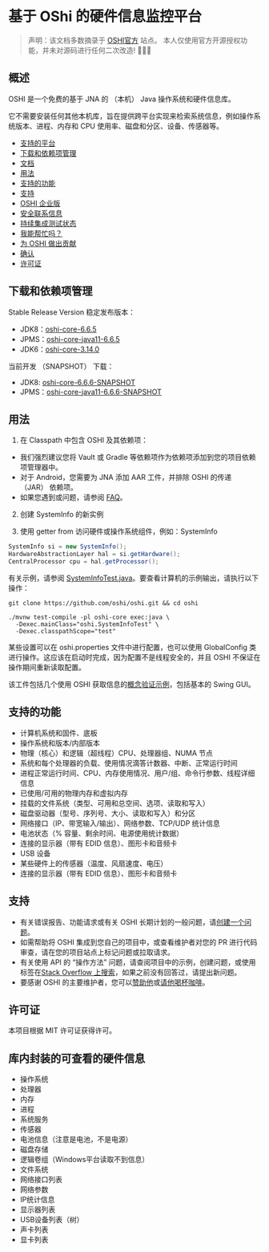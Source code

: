 #  基于 OShi 的硬件信息监控平台

> 声明：该文档多数摘录于 [OSHI官方](https://github.com/oshi/oshi?tab=readme-ov-file#documentation) 站点。
> 本人仅使用官方开源授权功能，并未对源码进行任何二次改造! 🐶🐶🐶

## 概述

OSHI 是一个免费的基于 JNA 的 （本机） Java 操作系统和硬件信息库。

它不需要安装任何其他本机库，旨在提供跨平台实现来检索系统信息，例如操作系统版本、进程、内存和 CPU 使用率、磁盘和分区、设备、传感器等。

- [支持的平台](https://www.oshi.ooo/#supported-platforms)
- [下载和依赖项管理](https://www.oshi.ooo/#downloads-and-dependency-management)
- [文档](https://www.oshi.ooo/#documentation)
- [用法](https://www.oshi.ooo/#usage)
- [支持的功能](https://www.oshi.ooo/#supported-features)
- [支持](https://www.oshi.ooo/#support)
- [OSHI 企业版](https://www.oshi.ooo/#oshi-for-enterprise)
- [安全联系信息](https://www.oshi.ooo/#security-contact-information)
- [持续集成测试状态](https://www.oshi.ooo/#continuous-integration-test-status)
- [我能帮忙吗？](https://www.oshi.ooo/#how-can-i-help)
- [为 OSHI 做出贡献](https://www.oshi.ooo/#contributing-to-oshi)
- [确认](https://www.oshi.ooo/#acknowledgments)
- [许可证](https://www.oshi.ooo/#license)

## 下载和依赖项管理

Stable Release Version 稳定发布版本：

- JDK8：[oshi-core-6.6.5](https://central.sonatype.com/artifact/com.github.oshi/oshi-core/6.6.5)
- JPMS：[oshi-core-java11-6.6.5](https://central.sonatype.com/artifact/com.github.oshi/oshi-core-java11/6.6.5)
- JDK6：[oshi-core-3.14.0](https://central.sonatype.com/artifact/com.github.oshi/oshi-core/3.14.0)

当前开发 （SNAPSHOT） 下载：

- JDK8: [oshi-core-6.6.6-SNAPSHOT](https://oss.sonatype.org/service/local/artifact/maven/redirect?r=snapshots&g=com.github.oshi&a=oshi-core&v=6.6.6-SNAPSHOT&e=jar)
- JPMS：[oshi-core-java11-6.6.6-SNAPSHOT](https://oss.sonatype.org/service/local/artifact/maven/redirect?r=snapshots&g=com.github.oshi&a=oshi-core-java11&v=6.6.6-SNAPSHOT&e=jar)

## 用法

1. 在 Classpath 中包含 OSHI 及其依赖项：

- 我们强烈建议您将 Vault 或 Gradle 等依赖项作为依赖项添加到您的项目依赖项管理器中。
- 对于 Android，您需要为 JNA 添加 AAR 工件，并排除 OSHI 的传递 （JAR） 依赖项。
- 如果您遇到或问题，请参阅 [FAQ](https://github.com/oshi/oshi/blob/master/src/site/markdown/FAQ.md#how-do-i-resolve-jna-noclassdeffounderror-or-nosuchmethoderror-issues)。

2. 创建 SystemInfo 的新实例



3. 使用 getter from 访问硬件或操作系统组件，例如：SystemInfo

```java
SystemInfo si = new SystemInfo();
HardwareAbstractionLayer hal = si.getHardware();
CentralProcessor cpu = hal.getProcessor();
```

有关示例，请参阅 [SystemInfoTest.java](https://github.com/oshi/oshi/blob/master/oshi-core/src/test/java/oshi/SystemInfoTest.java)。要查看计算机的示例输出，请执行以下操作：

```shell
git clone https://github.com/oshi/oshi.git && cd oshi

./mvnw test-compile -pl oshi-core exec:java \
  -Dexec.mainClass="oshi.SystemInfoTest" \
  -Dexec.classpathScope="test"
```

某些设置可以在 oshi.properties 文件中进行配置，也可以使用 GlobalConfig 类进行操作。这应该在启动时完成，因为配置不是线程安全的，并且 OSHI 不保证在操作期间重新读取配置。

该工件包括几个使用 OSHI 获取信息的[概念验证示例](https://github.com/oshi/oshi/blob/master/oshi-demo/src/main/java/oshi/demo/)，包括基本的 Swing GUI。

## 支持的功能

- 计算机系统和固件、底板
- 操作系统和版本/内部版本
- 物理（核心）和逻辑（超线程）CPU、处理器组、NUMA 节点
- 系统和每个处理器的负载、使用情况滴答计数器、中断、正常运行时间
- 进程正常运行时间、CPU、内存使用情况、用户/组、命令行参数、线程详细信息
- 已使用/可用的物理内存和虚拟内存
- 挂载的文件系统（类型、可用和总空间、选项、读取和写入）
- 磁盘驱动器（型号、序列号、大小、读取和写入）和分区
- 网络接口（IP、带宽输入/输出）、网络参数、TCP/UDP 统计信息
- 电池状态（% 容量、剩余时间、电源使用统计数据）
- 连接的显示器（带有 EDID 信息）、图形卡和音频卡
- USB 设备
- 某些硬件上的传感器（温度、风扇速度、电压）
- 连接的显示器（带有 EDID 信息）、图形卡和音频卡

## 支持

- 有关错误报告、功能请求或有关 OSHI 长期计划的一般问题，请[创建一个问题](https://github.com/oshi/oshi/issues)。
- 如需帮助将 OSHI 集成到您自己的项目中，或查看维护者对您的 PR 进行代码审查，请在您的项目站点上标记问题或拉取请求。
- 有关使用 API 的 “操作方法” 问题，请查阅项目中的示例，创建问题，或使用标签在[Stack Overflow 上搜索](https://stackoverflow.com/search?q=%5Boshi%5D+is%3Aquestion)，如果之前没有回答过，请提出新问题。
- 要感谢 OSHI 的主要维护者，您可以[赞助他](https://github.com/sponsors/dbwiddis)或[请他喝杯咖啡](https://www.buymeacoffee.com/dbwiddis)。

## 许可证

本项目根据 MIT 许可证获得许可。

## 库内封装的可查看的硬件信息

- 操作系统
- 处理器
- 内存
- 进程
- 系统服务
- 传感器
- 电池信息（注意是电池，不是电源）
- 磁盘存储
- 逻辑卷组（Windows平台读取不到信息）
- 文件系统
- 网络接口列表
- 网络参数
- IP统计信息
- 显示器列表
- USB设备列表（树）
- 声卡列表
- 显卡列表

